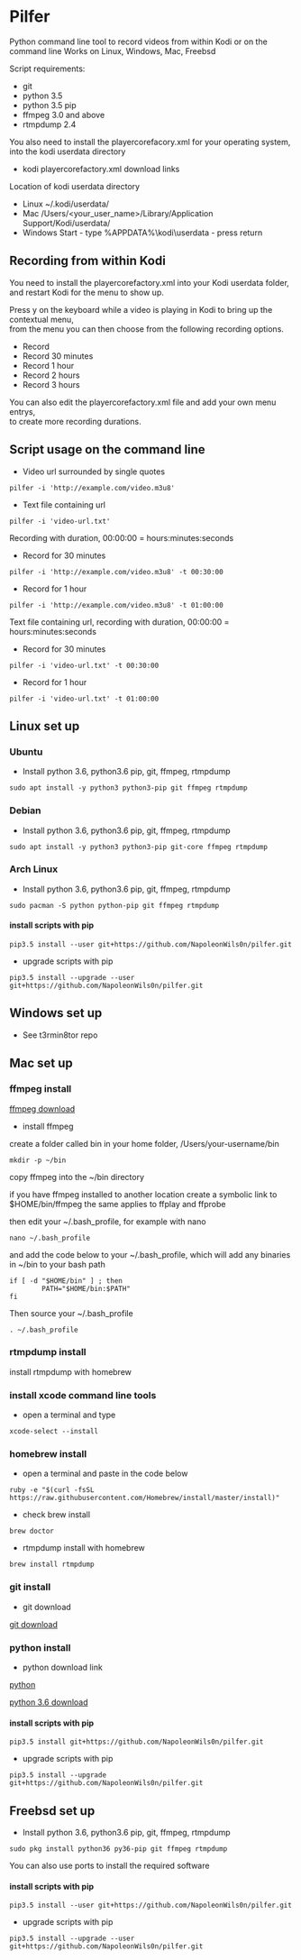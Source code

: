 # Pilfer

Python command line tool to record videos from within Kodi or on the command line
Works on Linux, Windows, Mac, Freebsd

Script requirements:

* git
* python 3.5 
* python 3.5 pip
* ffmpeg 3.0 and above
* rtmpdump 2.4

You also need to install the playercorefacory.xml for your operating system,  
into the kodi userdata directory

* kodi playercorefactory.xml download links 

Location of kodi userdata directory

* Linux ~/.kodi/userdata/
* Mac /Users/<your_user_name>/Library/Application Support/Kodi/userdata/
* Windows Start - type %APPDATA%\kodi\userdata - press return

## Recording from within Kodi

You need to install the playercorefactory.xml into your Kodi userdata folder,  
and restart Kodi for the menu to show up.

Press y on the keyboard while a video is playing in Kodi to bring up the contextual menu,  
from the menu you can then choose from the following recording options.

* Record
* Record 30 minutes
* Record 1 hour
* Record 2 hours
* Record 3 hours

You can also edit the playercorefactory.xml file and add your own menu entrys,  
to create more recording durations.

## Script usage on the command line

* Video url surrounded by single quotes

```
pilfer -i 'http://example.com/video.m3u8'
```

* Text file containing url

```
pilfer -i 'video-url.txt'
```

Recording with duration, 00:00:00 = hours:minutes:seconds

* Record for 30 minutes

```
pilfer -i 'http://example.com/video.m3u8' -t 00:30:00
```

* Record for 1 hour

```
pilfer -i 'http://example.com/video.m3u8' -t 01:00:00
```

Text file containing url, recording with duration, 00:00:00 = hours:minutes:seconds

* Record for 30 minutes

```
pilfer -i 'video-url.txt' -t 00:30:00
```

* Record for 1 hour

```
pilfer -i 'video-url.txt' -t 01:00:00
```

## Linux set up

### Ubuntu

* Install python 3.6, python3.6 pip, git, ffmpeg, rtmpdump

```
sudo apt install -y python3 python3-pip git ffmpeg rtmpdump
```

### Debian

* Install python 3.6, python3.6 pip, git, ffmpeg, rtmpdump

```
sudo apt install -y python3 python3-pip git-core ffmpeg rtmpdump
```

### Arch Linux

* Install python 3.6, python3.6 pip, git, ffmpeg, rtmpdump

```
sudo pacman -S python python-pip git ffmpeg rtmpdump
```

#### install scripts with pip

```
pip3.5 install --user git+https://github.com/NapoleonWils0n/pilfer.git
```

* upgrade scripts with pip

```
pip3.5 install --upgrade --user git+https://github.com/NapoleonWils0n/pilfer.git
```

## Windows set up

* See t3rmin8tor repo

## Mac set up

### ffmpeg install

[ffmpeg download](https://evermeet.cx/ffmpeg/)

* install ffmpeg

create a folder called bin in your home folder, /Users/your-username/bin

```
mkdir -p ~/bin
```

copy ffmpeg into the ~/bin directory

if you have ffmpeg installed to another location create a symbolic link to $HOME/bin/ffmpeg the same applies to ffplay and ffprobe

then edit your ~/.bash_profile, for example with nano

```
nano ~/.bash_profile
```

and add the code below to your ~/.bash_profile,
which will add any binaries in ~/bin to your bash path

```
if [ -d "$HOME/bin" ] ; then
        PATH="$HOME/bin:$PATH"
fi
```

Then source your ~/.bash_profile

```
. ~/.bash_profile
```

### rtmpdump install

install rtmpdump with homebrew

### install xcode command line tools

* open a terminal and type

```
xcode-select --install
```

### homebrew install

* open a terminal and paste in the code below

```
ruby -e "$(curl -fsSL https://raw.githubusercontent.com/Homebrew/install/master/install)"
```

* check brew install

```
brew doctor
```

* rtmpdump install with homebrew

```
brew install rtmpdump
```

### git install

* git download

[git download](https://git-scm.com/download/mac)

### python install

* python download link

[python](https://www.python.org/downloads/mac-osx/)

[python 3.6 download](https://www.python.org/downloads/release/python-362/)

#### install scripts with pip

```
pip3.5 install git+https://github.com/NapoleonWils0n/pilfer.git
```

* upgrade scripts with pip

```
pip3.5 install --upgrade git+https://github.com/NapoleonWils0n/pilfer.git
```

## Freebsd set up

* Install python 3.6, python3.6 pip, git, ffmpeg, rtmpdump

```
sudo pkg install python36 py36-pip git ffmpeg rtmpdump
```

You can also use ports to install the required software

#### install scripts with pip

```
pip3.5 install --user git+https://github.com/NapoleonWils0n/pilfer.git
```

* upgrade scripts with pip

```
pip3.5 install --upgrade --user git+https://github.com/NapoleonWils0n/pilfer.git
```

